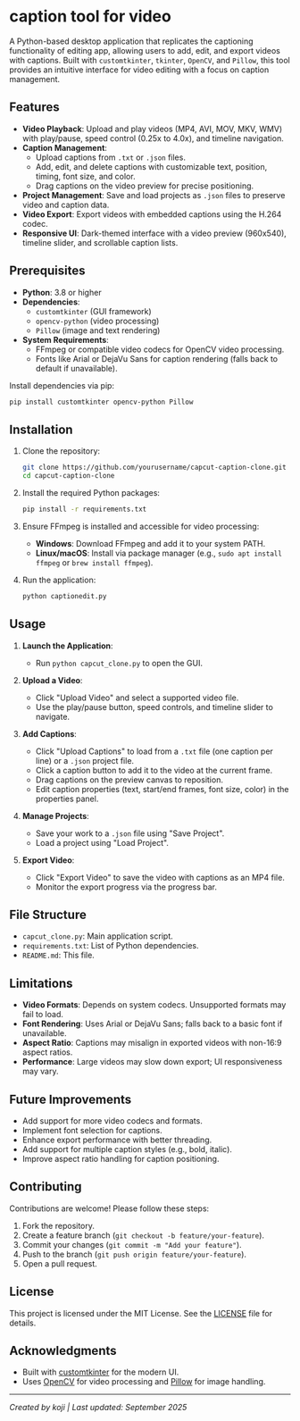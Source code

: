 # caption tool for video

A Python-based desktop application that replicates the captioning functionality of editing app, allowing users to add, edit, and export videos with captions. Built with `customtkinter`, `tkinter`, `OpenCV`, and `Pillow`, this tool provides an intuitive interface for video editing with a focus on caption management.

## Features

- **Video Playback**: Upload and play videos (MP4, AVI, MOV, MKV, WMV) with play/pause, speed control (0.25x to 4.0x), and timeline navigation.
- **Caption Management**:
  - Upload captions from `.txt` or `.json` files.
  - Add, edit, and delete captions with customizable text, position, timing, font size, and color.
  - Drag captions on the video preview for precise positioning.
- **Project Management**: Save and load projects as `.json` files to preserve video and caption data.
- **Video Export**: Export videos with embedded captions using the H.264 codec.
- **Responsive UI**: Dark-themed interface with a video preview (960x540), timeline slider, and scrollable caption lists.

## Prerequisites

- **Python**: 3.8 or higher
- **Dependencies**:
  - `customtkinter` (GUI framework)
  - `opencv-python` (video processing)
  - `Pillow` (image and text rendering)
- **System Requirements**:
  - FFmpeg or compatible video codecs for OpenCV video processing.
  - Fonts like Arial or DejaVu Sans for caption rendering (falls back to default if unavailable).

Install dependencies via pip:

```bash
pip install customtkinter opencv-python Pillow
```

## Installation

1. Clone the repository:

   ```bash
   git clone https://github.com/yourusername/capcut-caption-clone.git
   cd capcut-caption-clone
   ```

2. Install the required Python packages:

   ```bash
   pip install -r requirements.txt
   ```

3. Ensure FFmpeg is installed and accessible for video processing:
   - **Windows**: Download FFmpeg and add it to your system PATH.
   - **Linux/macOS**: Install via package manager (e.g., `sudo apt install ffmpeg` or `brew install ffmpeg`).

4. Run the application:

   ```bash
   python captionedit.py
   ```

## Usage

1. **Launch the Application**:
   - Run `python capcut_clone.py` to open the GUI.

2. **Upload a Video**:
   - Click "Upload Video" and select a supported video file.
   - Use the play/pause button, speed controls, and timeline slider to navigate.

3. **Add Captions**:
   - Click "Upload Captions" to load from a `.txt` file (one caption per line) or a `.json` project file.
   - Click a caption button to add it to the video at the current frame.
   - Drag captions on the preview canvas to reposition.
   - Edit caption properties (text, start/end frames, font size, color) in the properties panel.

4. **Manage Projects**:
   - Save your work to a `.json` file using "Save Project".
   - Load a project using "Load Project".

5. **Export Video**:
   - Click "Export Video" to save the video with captions as an MP4 file.
   - Monitor the export progress via the progress bar.

## File Structure

- `capcut_clone.py`: Main application script.
- `requirements.txt`: List of Python dependencies.
- `README.md`: This file.

## Limitations

- **Video Formats**: Depends on system codecs. Unsupported formats may fail to load.
- **Font Rendering**: Uses Arial or DejaVu Sans; falls back to a basic font if unavailable.
- **Aspect Ratio**: Captions may misalign in exported videos with non-16:9 aspect ratios.
- **Performance**: Large videos may slow down export; UI responsiveness may vary.

## Future Improvements

- Add support for more video codecs and formats.
- Implement font selection for captions.
- Enhance export performance with better threading.
- Add support for multiple caption styles (e.g., bold, italic).
- Improve aspect ratio handling for caption positioning.

## Contributing

Contributions are welcome! Please follow these steps:

1. Fork the repository.
2. Create a feature branch (`git checkout -b feature/your-feature`).
3. Commit your changes (`git commit -m "Add your feature"`).
4. Push to the branch (`git push origin feature/your-feature`).
5. Open a pull request.

## License

This project is licensed under the MIT License. See the [LICENSE](LICENSE) file for details.

## Acknowledgments

- Built with [customtkinter](https://github.com/TomSchimansky/CustomTkinter) for the modern UI.
- Uses [OpenCV](https://opencv.org/) for video processing and [Pillow](https://python-pillow.org/) for image handling.

---

*Created by koji | Last updated: September 2025*
